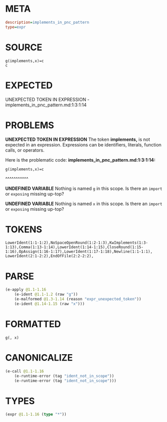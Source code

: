 # META
~~~ini
description=implements_in_pnc_pattern
type=expr
~~~
# SOURCE
~~~roc
g(implements,x)=c
c
~~~
# EXPECTED
UNEXPECTED TOKEN IN EXPRESSION - implements_in_pnc_pattern.md:1:3:1:14
# PROBLEMS
**UNEXPECTED TOKEN IN EXPRESSION**
The token **implements,** is not expected in an expression.
Expressions can be identifiers, literals, function calls, or operators.

Here is the problematic code:
**implements_in_pnc_pattern.md:1:3:1:14:**
```roc
g(implements,x)=c
```
  ^^^^^^^^^^^


**UNDEFINED VARIABLE**
Nothing is named `g` in this scope.
Is there an `import` or `exposing` missing up-top?

**UNDEFINED VARIABLE**
Nothing is named `x` in this scope.
Is there an `import` or `exposing` missing up-top?

# TOKENS
~~~zig
LowerIdent(1:1-1:2),NoSpaceOpenRound(1:2-1:3),KwImplements(1:3-1:13),Comma(1:13-1:14),LowerIdent(1:14-1:15),CloseRound(1:15-1:16),OpAssign(1:16-1:17),LowerIdent(1:17-1:18),Newline(1:1-1:1),
LowerIdent(2:1-2:2),EndOfFile(2:2-2:2),
~~~
# PARSE
~~~clojure
(e-apply @1.1-1.16
	(e-ident @1.1-1.2 (raw "g"))
	(e-malformed @1.3-1.14 (reason "expr_unexpected_token"))
	(e-ident @1.14-1.15 (raw "x")))
~~~
# FORMATTED
~~~roc
g(, x)
~~~
# CANONICALIZE
~~~clojure
(e-call @1.1-1.16
	(e-runtime-error (tag "ident_not_in_scope"))
	(e-runtime-error (tag "ident_not_in_scope")))
~~~
# TYPES
~~~clojure
(expr @1.1-1.16 (type "*"))
~~~
